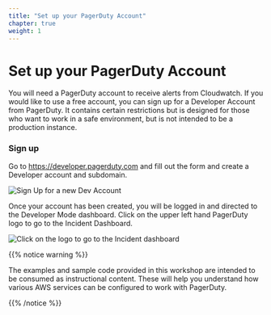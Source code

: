 ```yaml
---
title: "Set up your PagerDuty Account"
chapter: true
weight: 1
---
```


# Set up your PagerDuty Account

You will need a PagerDuty account to receive alerts from Cloudwatch. If you would like to use a free account, you can sign up for a Developer Account from PagerDuty. It contains certain restrictions but is designed for those who want to work in a safe environment, but is not intended to be a production instance.

### Sign up

Go to https://developer.pagerduty.com and fill out the form and create a Developer account and subdomain. 

![Sign Up for a new Dev Account](/images/dev_signup.png)

Once your account has been created, you will be logged in and directed to the Developer Mode dashboard. Click on the upper left hand PagerDuty logo to go to the Incident Dashboard.

![Click on the logo to go to the Incident dashboard](/images/dev_logo.png)

{{% notice warning %}}
<p style='text-align: left;'>
The examples and sample code provided in this workshop are intended to be consumed as instructional content. These will help you understand how various AWS services can be configured to work with PagerDuty.
</p>
{{% /notice %}}